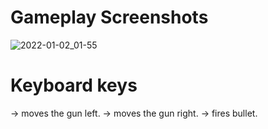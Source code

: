 
# Gameplay Screenshots
![2022-01-02_01-55](https://user-images.githubusercontent.com/38585824/147862642-97aed94c-6c22-40ed-898e-9bdd0a05a763.png)

# Keyboard keys
<Left Arrow> -> moves the gun left.
<Right Arrow> -> moves the gun right.
<SPACE> -> fires bullet.
